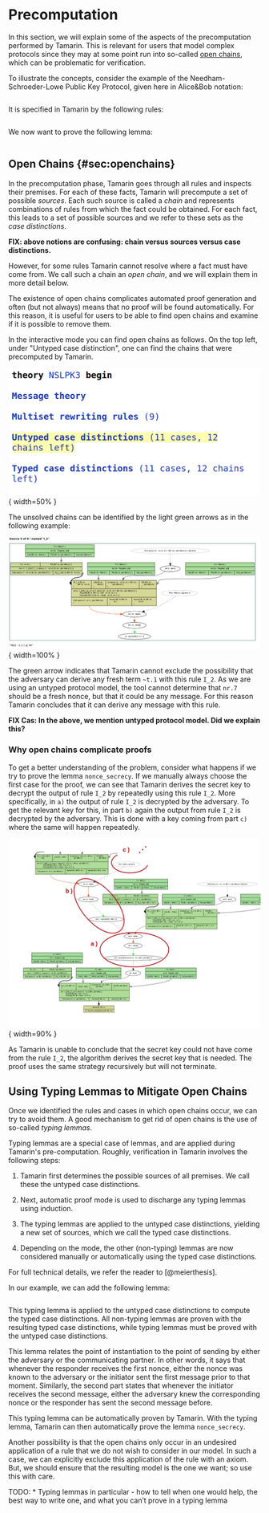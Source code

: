 
Precomputation
============== 

In this section, we will explain some of the aspects of the
precomputation performed by Tamarin.  This is relevant for users that
model complex protocols since they may at some point run into so-called
[open chains](#sec:openchains), which can be problematic for verification.

To illustrate the concepts, consider the example of the Needham-Schroeder-Lowe
Public Key Protocol, given here in Alice&Bob notation:

~~~~ {.tamarin slice="code/NSLPK3.spthy" lower=24 upper=29}
~~~~

It is specified in Tamarin by the following rules:

~~~~ {.tamarin slice="code/NSLPK3.spthy" lower=32 upper=71}
~~~~

We now want to prove the following lemma:

~~~~ {.tamarin slice="code/NSLPK3.spthy" lower=105 upper=118}
~~~~



Open Chains {#sec:openchains}
-----------

In the precomputation phase, Tamarin goes through all rules and inspects their
premises. For each of these facts, Tamarin will precompute a set of possible
*sources*. Each such source is called a *chain* and represents
combinations of rules from which the fact could be obtained.  For each fact,
this leads to a set of possible sources and we refer to these sets as the *case
distinctions*.

**FIX: above notions are confusing: chain versus sources versus case distinctions.**

However, for some rules Tamarin cannot resolve where a fact must have come from.
We call such a chain an *open chain*, and we will explain them in more detail
below.

The existence of open chains complicates automated proof generation and
often (but not always) means that no proof will be found automatically.  For
this reason, it is useful for users to be able to find open chains and examine
if it is possible to remove them.

In the interactive mode you can find open chains as follows.  On the top left,
under "Untyped case distinction", one can find the chains that were precomputed
by Tamarin.

![Tamarin GUI](../images/FindOpenChains1.png "Untyped case distinctions"){ width=50% }

The unsolved chains can be identified by the light green arrows as in the
following example:

![Open chain visible in green](../images/FindOpenChains2.png "Open chain visible"){ width=100% }

The green arrow indicates that Tamarin cannot exclude the possibility that the
adversary can derive any fresh term `~t.1` with this rule `I_2`.  As we are
using an untyped protocol model, the tool cannot determine that `nr.7` should be
a fresh nonce, but that it could be any message. For this reason Tamarin
concludes that it can derive any message with this rule.

**FIX Cas: In the above, we mention untyped protocol model. Did we explain
this?**

### Why open chains complicate proofs

To get a better understanding of the problem, consider  what happens if
we try to prove the lemma `nonce_secrecy`.  If we manually always choose
the first case for the proof, we can see that Tamarin derives the secret key to
decrypt the output of rule `I_2` by repeatedly using this rule `I_2`.
More specifically, in `a)` the output of rule `I_2` is decrypted by the 
adversary. To get the relevant key for this, in part `b)` again the output
from rule `I_2` is decrypted by the adversary. This is done with a key coming
from part `c)` where the same will happen repeatedly.

![Secret derived by using `I_2`](../images/FindOpenChains3_RepetitionHilighted.jpg "`I_2` repeatedly"){ width=90% }

As Tamarin is unable to conclude that the secret key could not have come from
the rule `I_2`, the algorithm derives the secret key that is needed. The proof
uses the same strategy recursively but will not terminate.



Using Typing Lemmas to Mitigate Open Chains
-------------------------------------

Once we identified the rules and cases in which open chains occur, we
can try to avoid them. A good mechanism to get rid of open chains is the use of
so-called *typing lemmas*.

Typing lemmas are a special case of lemmas, and are applied
during Tamarin's pre-computation. Roughly, verification in Tamarin involves
the following steps:

  1. Tamarin first determines the possible sources of all premises. We call these the
     untyped case distinctions.

  2. Next, automatic proof mode is used to discharge any typing lemmas using induction.

  3. The typing lemmas are applied to the untyped case distinctions, yielding a
     new set of sources, which we call the typed case distinctions.

  4. Depending on the mode, the other (non-typing) lemmas are now considered
     manually or automatically using the typed case distinctions.

For full technical details, we refer the reader to [@meierthesis].

In our example, we can add the following lemma:

~~~~ {.tamarin slice="code/NSLPK3.spthy" lower=86 upper=102}
~~~~

This typing lemma is applied to the untyped case distinctions to compute the
typed case distinctions. All non-typing lemmas are proven with the resulting
typed case distinctions, while typing lemmas must be proved with
the untyped case distinctions.

This lemma relates the point of instantiation to the point of sending by either
the adversary or the communicating partner. In other words, it says that
whenever the responder receives the first nonce, either the nonce was known to
the adversary or the initiator sent the first message prior to that moment.
Similarly, the second part states that whenever the initiator receives the
second message, either the adversary knew the corresponding nonce or the
responder has sent the second message before.

This typing lemma can be automatically proven by Tamarin. With the typing lemma,
Tamarin can then automatically prove the lemma `nonce_secrecy`.


Another possibility is that the open chains only occur in an undesired
application of a rule that we do not wish to consider in our model.
In such a case, we can explicitly exclude this application of the rule
with an axiom. But, we should ensure that the resulting model is the
one we want; so use this with care.


TODO:
      * Typing lemmas in particular - how to tell when one would help, the
        best way to write one, and what you can’t prove in a typing lemma


